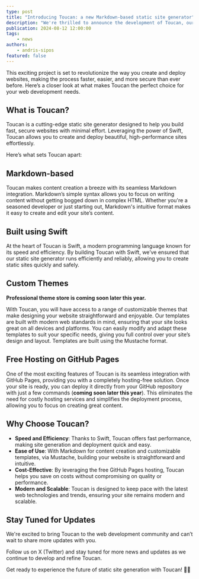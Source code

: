 ```yaml
---
type: post
title: "Introducing Toucan: a new Markdown-based static site generator"
description: "We're thrilled to announce the development of Toucan, our new lightweight static site generator built using Swift."
publication: 2024-08-12 12:00:00
tags: 
    - news
authors: 
    - andris-sipos
featured: false
---
```


This exciting project is set to revolutionize the way you create and deploy websites, making the process faster, easier, and more secure than ever before. Here’s a closer look at what makes Toucan the perfect choice for your web development needs.

## What is Toucan?

Toucan is a cutting-edge static site generator designed to help you build fast, secure websites with minimal effort. Leveraging the power of Swift, Toucan allows you to create and deploy beautiful, high-performance sites effortlessly. 

Here’s what sets Toucan apart:


## Markdown-based

Toucan makes content creation a breeze with its seamless Markdown integration. Markdown’s simple syntax allows you to focus on writing content without getting bogged down in complex HTML. Whether you're a seasoned developer or just starting out, Markdown's intuitive format makes it easy to create and edit your site’s content.

## Built using Swift 

At the heart of Toucan is Swift, a modern programming language known for its speed and efficiency. By building Toucan with Swift, we’ve ensured that our static site generator runs efficiently and reliably, allowing you to create static sites quickly and safely.

## Custom Themes

**Professional theme store is coming soon later this year.**

With Toucan, you will have access to a range of customizable themes that make designing your website straightforward and enjoyable. Our templates are built with modern web standards in mind, ensuring that your site looks great on all devices and platforms. You can easily modify and adapt these templates to suit your specific needs, giving you full control over your site’s design and layout. Templates are built using the Mustache format.


## Free Hosting on GitHub Pages


One of the most exciting features of Toucan is its seamless integration with GitHub Pages, providing you with a completely hosting-free solution. Once your site is ready, you can deploy it directly from your GitHub repository with just a few commands (**coming soon later this year**). This eliminates the need for costly hosting services and simplifies the deployment process, allowing you to focus on creating great content.

## Why Choose Toucan?

- **Speed and Efficiency**: Thanks to Swift, Toucan offers fast performance, making site generation and deployment quick and easy.
- **Ease of Use**: With Markdown for content creation and customizable templates, via Mustache, building your website is straightforward and intuitive.
- **Cost-Effective**: By leveraging the free GitHub Pages hosting, Toucan helps you save on costs without compromising on quality or performance.
- **Modern and Scalable**: Toucan is designed to keep pace with the latest web technologies and trends, ensuring your site remains modern and scalable.

## Stay Tuned for Updates

We're excited to bring Toucan to the web development community and can’t wait to share more updates with you. 

Follow us on X (Twitter) and stay tuned for more news and updates as we continue to develop and refine Toucan. 

Get ready to experience the future of static site generation with Toucan! 🦜✨ 

